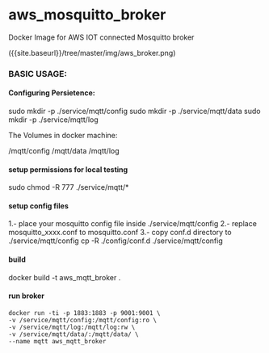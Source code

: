 # aws_mosquitto_broker
Docker Image for AWS IOT connected Mosquitto broker

({{site.baseurl}}/tree/master/img/aws_broker.png)


### BASIC USAGE:

#### Configuring Persietence:

sudo mkdir -p ./service/mqtt/config
sudo mkdir -p ./service/mqtt/data
sudo mkdir -p ./service/mqtt/log

The Volumes in docker machine:

/mqtt/config
/mqtt/data
/mqtt/log

#### setup permissions for local testing
sudo chmod -R 777 ./service/mqtt/*

#### setup config files
1.- place your mosquitto config file inside ./service/mqtt/config
2.- replace mosquitto_xxxx.conf to mosquitto.conf
3.- copy conf.d directory to ./service/mqtt/config
cp -R ./config/conf.d ./service/mqtt/config


#### build
docker build -t aws_mqtt_broker .

#### run broker
```
docker run -ti -p 1883:1883 -p 9001:9001 \
-v /service/mqtt/config:/mqtt/config:ro \
-v /service/mqtt/log:/mqtt/log:rw \
-v /service/mqtt/data/:/mqtt/data/ \
--name mqtt aws_mqtt_broker
```
